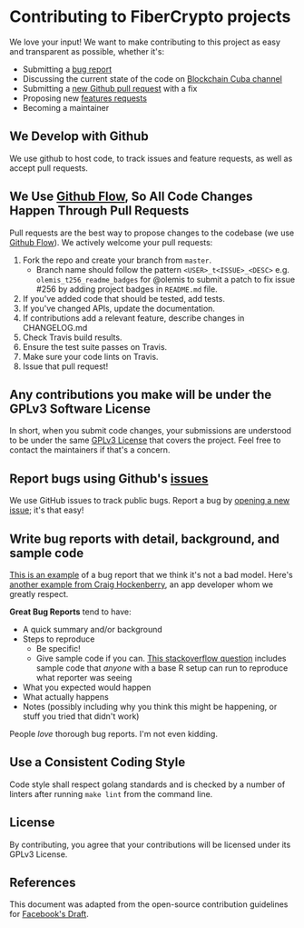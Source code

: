 # Contributing to FiberCrypto projects
We love your input! We want to make contributing to this project as easy and transparent as possible, whether it's:

- Submitting a [bug report](https://github.com/fibercrypto/FiberCryptoWallet/issues/new?labels=bug&template=bug_report.md)
- Discussing the current state of the code on [Blockchain Cuba channel](https://t.me/BlockchainCuba)
- Submitting a [new Github pull request](https://github.com/fibercrypto/FiberCryptoWallet/pull/new) with a fix
- Proposing new [features requests](https://github.com/fibercrypto/FiberCryptoWallet/issues/new?labels=feature&template=feature_request.md)
- Becoming a maintainer

## We Develop with Github
We use github to host code, to track issues and feature requests, as well as accept pull requests.

## We Use [Github Flow](https://guides.github.com/introduction/flow/index.html), So All Code Changes Happen Through Pull Requests
Pull requests are the best way to propose changes to the codebase (we use [Github Flow](https://guides.github.com/introduction/flow/index.html)). We actively welcome your pull requests:

1. Fork the repo and create your branch from `master`.
   * Branch name should follow the pattern `<USER>_t<ISSUE>_<DESC>` e.g. `olemis_t256_readme_badges` for @olemis to submit a patch to fix issue #256 by adding project badges in `README.md` file.
2. If you've added code that should be tested, add tests.
3. If you've changed APIs, update the documentation.
4. If contributions add a relevant feature, describe changes in CHANGELOG.md
5. Check Travis build results.
6. Ensure the test suite passes on Travis.
7. Make sure your code lints on Travis.
8. Issue that pull request!

## Any contributions you make will be under the GPLv3 Software License
In short, when you submit code changes, your submissions are understood to be under the same [GPLv3 License](https://choosealicense.com/licenses/gpl-3.0/) that covers the project. Feel free to contact the maintainers if that's a concern.

## Report bugs using Github's [issues](https://github.com/fibercrypto/FiberCryptoWallet/issues)
We use GitHub issues to track public bugs. Report a bug by [opening a new issue](https://github.com/fibercrypto/FiberCryptoWallet/issues/new/choose); it's that easy!

## Write bug reports with detail, background, and sample code
[This is an example](http://stackoverflow.com/q/12488905/180626) of a bug report that we think it's not a bad model. Here's [another example from Craig Hockenberry](http://www.openradar.me/11905408), an app developer whom we greatly respect.

**Great Bug Reports** tend to have:

- A quick summary and/or background
- Steps to reproduce
  - Be specific!
  - Give sample code if you can. [This stackoverflow question](http://stackoverflow.com/q/12488905/180626) includes sample code that *anyone* with a base R setup can run to reproduce what reporter was seeing
- What you expected would happen
- What actually happens
- Notes (possibly including why you think this might be happening, or stuff you tried that didn't work)

People *love* thorough bug reports. I'm not even kidding.

## Use a Consistent Coding Style
Code style shall respect golang standards and is checked by a number of linters after running `make lint` from the command line.

## License
By contributing, you agree that your contributions will be licensed under its GPLv3 License.

## References
This document was adapted from the open-source contribution guidelines for [Facebook's Draft](https://github.com/facebook/draft-js/blob/a9316a723f9e918afde44dea68b5f9f39b7d9b00/CONTRIBUTING.md).


